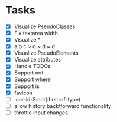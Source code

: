 # Tasks

- [x] Visualize PseudoClasses
- [x] Fix textarea width
- [x] Visualize \*
- [x] a b c > d ~ d ~ d
- [x] Visualize PseudoElements
- [x] Visualize attributes
- [x] Handle TODOs
- [x] Support not
- [x] Support where
- [x] Support is
- [x] favicon
- [ ] .car-id-3:not(:first-of-type)
- [ ] allow history back\forward functionality
- [ ] throttle input changes

